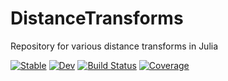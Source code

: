 # DistanceTransforms

Repository for various distance transforms in Julia

[![Stable](https://img.shields.io/badge/docs-stable-blue.svg)](https://Dale-Black.github.io/DistanceTransforms.jl/stable)
[![Dev](https://img.shields.io/badge/docs-dev-blue.svg)](https://Dale-Black.github.io/DistanceTransforms.jl/dev)
[![Build Status](https://github.com/Dale-Black/PracticePackage.jl/workflows/CI/badge.svg)](https://github.com/Dale-Black/DistanceTransforms.jl/actions)
[![Coverage](https://codecov.io/gh/Dale-Black/PracticePackage.jl/branch/master/graph/badge.svg)](https://codecov.io/gh/Dale-Black/DistanceTransforms.jl)